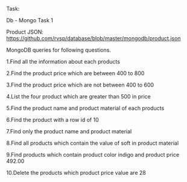 Task:

Db - Mongo Task 1

Product JSON: https://github.com/rvsp/database/blob/master/mongodb/product.json


MongoDB queries for following questions.

1.Find all the information about each products

2.Find the product price which are between 400 to 800

3.Find the product price which are not between 400 to 600

4.List the four product which are greater than 500 in price 

5.Find the product name and product material of each products

6.Find the product with a row id of 10

7.Find only the product name and product material

8.Find all products which contain the value of soft in product material 

9.Find products which contain product color indigo  and product price 492.00

10.Delete the products which product price value are 28
